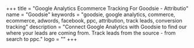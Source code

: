 +++
title = "Google Analytics Ecommerce Tracking For Goodsie - Attributio"
name = "Goodsie"
keywords = "goodsie, google analytics, commerce, ecommerce, adwords, facebook, ppc, attribution, track leads, conversion tracking"
description = "Connect Google Analytics with Goodsie to find our where your leads are coming from. Track leads from the source - from search to ppc."
logo = ""
+++
